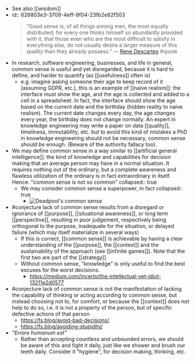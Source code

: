 - See also [[wisdom]]
- id:: 626803e3-3709-4eff-9f04-23fb2e82f503
  > “Good sense is, of all things among men, the most equally distributed; for every one thinks himself so abundantly provided with it, that those even who are the most difficult to satisfy in everything else, do not usually desire a larger measure of this quality than they already possess.” — [Rene Descartes](https://www.marxists.org/reference/archive/descartes/1635/discourse-method.htm) #quote
- In research, software engineering, businesses, and life in general, common sense is useful and yet disregarded, because it is hard to define, and harder to quantify (as [[usefulness]] often is)
	- e.g. imagine asking someone their age to keep record of it (assuming GDPR, etc.), this is an example of [[naive realism]]: the interface must show the age, and the age is collected and added to a cell in a spreadsheet. In fact, the interface should show the age based on the current date and the birthday (hidden reality to naive realism). The current date changes every day, the age changes every year, the birthday does not change normally. An expert in knowledge engineering may write a paper on data [[quality]], timeliness, immutability, etc. but to avoid this kind of mistakes a PhD in knowledge engineering should not be necessary, common sense _should be_ enough. (Beware of the authority fallacy too).
- We may define common sense in a way similar to [[artificial general intelligence]]: the kind of knowledge and capabilities for decision making that an average person may have in a normal situation. It requires nothing out of the ordinary, but a complete awareness and flawless utilization of the ordinary is in fact extraordinary in itself. Hence: "common sense is not so common"
  collapsed:: true
	- We may consider common sense a superpower, in fact
	  collapsed:: true
		- ![Deadpool's common sense](https://i.imgur.com/4wIKQWv.jpeg)
- #conjecture lack of common sense results from a disregard or ignorance of [[purpose]], [[situational awareness]], or long term [[perspective]], resulting in poor judgement, respectively being orthogonal to the purpose, inadequate for the situation, or delayed failure (which may itself materialize in several ways)
	- If this is correct, [[common sense]] is achievable by having a clear understanding of the [[purpose]], the [[context]] and the sustainability of the approach (see [[infinite games]]). Note that the first two are part of the [[strategy]]
	- Without common sense, "knowledge" is only useful to find the best excuses for the worst decisions.
		- https://medium.com/incerto/the-intellectual-yet-idiot-13211e2d0577
- #conjecture lack of common sense is not the manifestation of lacking the capability of thinking or acting according to common sense, but instead choosing not to, for comfort, or because the [[context]] does not help to do so, i.e. it is not a property of the person, but of specific defective actions of that person
	- https://fs.blog/avoid-bad-decisions/
	- https://fs.blog/avoiding-stupidity/
- _"Errare humanum est"_
	- Rather than accepting countless and unbounded errors, we should be aware of this and fight it daily, just like we shower and brush our teeth daily. Consider it "hygiene", for decision making, thinking, etc.